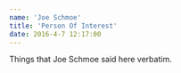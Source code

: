 ```yaml
---
name: 'Joe Schmoe'
title: 'Person Of Interest'
date: 2016-4-7 12:17:00
---
```


Things that Joe Schmoe said here verbatim.
